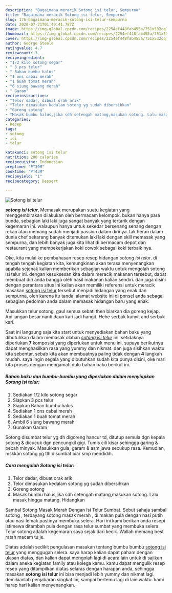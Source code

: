 ```yaml
---
description: "Bagaimana meracik Sotong isi telur, Sempurna"
title: "Bagaimana meracik Sotong isi telur, Sempurna"
slug: 176-bagaimana-meracik-sotong-isi-telur-sempurna
date: 2020-07-21T01:49:41.787Z
image: https://img-global.cpcdn.com/recipes/2254ef448fab455a/751x532cq70/sotong-isi-telur-foto-resep-utama.jpg
thumbnail: https://img-global.cpcdn.com/recipes/2254ef448fab455a/751x532cq70/sotong-isi-telur-foto-resep-utama.jpg
cover: https://img-global.cpcdn.com/recipes/2254ef448fab455a/751x532cq70/sotong-isi-telur-foto-resep-utama.jpg
author: George Steele
ratingvalue: 4.7
reviewcount: 3
recipeingredient:
- "1/2 kilo sotong segar"
- " 3 pcs telur"
- " Bahan bumbu halus"
- "1 ons cabai merah"
- "1 buah tomat merah"
- "6 siung bawang merah"
- " Garam"
recipeinstructions:
- "Telor dadar, dibuat orak arik"
- "Telor dimasukan kedalam sotong yg sudah dibersihkan"
- "Goreng sotong"
- "Masak bumbu halus,jika sdh setengah matang,masukan sotong. Lalu masak hingga matang. Hidangkan"
categories:
- Resep
tags:
- sotong
- isi
- telur

katakunci: sotong isi telur 
nutrition: 200 calories
recipecuisine: Indonesian
preptime: "PT39M"
cooktime: "PT43M"
recipeyield: "1"
recipecategory: Dessert

---
```



![Sotong isi telur](https://img-global.cpcdn.com/recipes/2254ef448fab455a/751x532cq70/sotong-isi-telur-foto-resep-utama.jpg)

<b><i>sotong isi telur</i></b>, Memasak merupakan suatu kegiatan yang menggembirakan dilakukan oleh bermacam kelompok. bukan hanya para bunda, sebagian laki laki juga sangat banyak yang tertarik dengan kegemaran ini. walaupun hanya untuk sekedar bersenang senang dengan rekan atau memang sudah menjadi passion dalam dirinya. tak heran dalam dunia chef sekarang banyak ditemukan laki laki dengan skill memasak yang sempurna, dan lebih banyak juga kita lihat di bermacam depot dan restaurant yang mempekerjakan koki cowok sebagai koki terbaik nya.

Oke, kita mulai ke pembahasan resep resep hidangan <i>sotong isi telur</i>. di tengah tengah kegiatan kita, kemungkinan akan terasa menyenangkan apabila sejenak kalian memberikan sebagian waktu untuk mengolah sotong isi telur ini. dengan kesuksesan kita dalam meracik makanan tersebut, dapat membuat diri anda bangga oleh hasil makanan kalian sendiri. dan juga disini dengan perantara situs ini kalian akan memiliki referensi untuk meracik masakan <u>sotong isi telur</u> tersebut menjadi hidangan yang enak dan sempurna, oleh karena itu tandai alamat website ini di ponsel anda sebagai sebagian pedoman anda dalam memasak hidangan baru yang enak.

Masukkan telur sotong, gaul semua sebati then biarkan dia goreng kejap. Api jangan besar.nanti daun kari jadi hangit. Hehe serbuk kunyit and serbuk kari.


Saat ini langsung saja kita start untuk menyediakan bahan baku yang dibutuhkan dalam memasak olahan <u><i>sotong isi telur</i></u> ini. setidaknya diperlukan <b>7</b> komposisi yang diperlukan untuk menu ini. supaya berikutnya dapat menghasilkan rasa yang yummy dan nikmat. dan juga sisihkan waktu kita sebentar, sebab kita akan membuatnya paling tidak dengan <b>4</b> langkah mudah. saya ingin segala yang dibutuhkan sudah kita punya disini, oke mari kita proses dengan mengamati dulu bahan baku berikut ini.

<!--inarticleads1-->

##### Bahan baku dan bumbu-bumbu yang diperlukan dalam menyiapkan Sotong isi telur:

1. Sediakan 1/2 kilo sotong segar
1. Siapkan  3 pcs telur
1. Siapkan  Bahan bumbu halus
1. Sediakan 1 ons cabai merah
1. Sediakan 1 buah tomat merah
1. Ambil 6 siung bawang merah
1. Gunakan  Garam


Sotong disumbat telur yg dh digoreng hancur td, ditutup semula dgn kepala sotong &amp; dicucuk dgn pencungkil gigi. Tumis cili kisar sehingga garing &amp; pecah minyak. Masukkan gula, garam &amp; asm jawa secukup rasa. Kemudian, mskkan sotong yg tlh disumbat biar smp mendidih. 

<!--inarticleads2-->

##### Cara mengolah Sotong isi telur:

1. Telor dadar, dibuat orak arik
1. Telor dimasukan kedalam sotong yg sudah dibersihkan
1. Goreng sotong
1. Masak bumbu halus,jika sdh setengah matang,masukan sotong. Lalu masak hingga matang. Hidangkan


Sambal Sotong Masak Merah Dengan Isi Telur Sumbat. Sebut sahaja sambal sotong , terbayang sotong masak merah , di makan pula dengan nasi putih atau nasi lemak pastinya membuka selera. Hari ini kami berikan anda resepi istimewa ditambah pula dengan rasa telur sumbat yang membuka selera. Telur sotong adalah kegemaran saya sejak dari kecik. Wallah memang best ratah macam tu je. 

Diatas adalah sedikit pengulasan masakan tentang bumbu bumbu <u>sotong isi telur</u> yang menggugah selera. saya harap kalian dapat paham dengan ulasan diatas, dan kalian dapat mengolah lagi di acara lain untuk di sajikan dalam aneka kegiatan family atau kolega kamu. kamu dapat mengulik resep resep yang ditampilkan diatas selaras dengan harapan anda, sehingga masakan <b>sotong isi telur</b> ini bisa menjadi lebih yummy dan nikmat lagi. demikianlah penjabaran singkat ini, sampai bertemu lagi di lain waktu. kami harap hari kalian menyenangkan.
